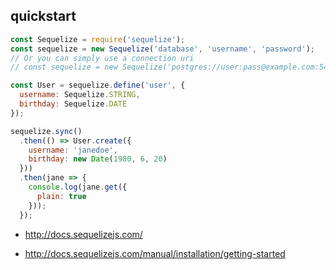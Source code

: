 ## quickstart

```javascript
const Sequelize = require('sequelize');
const sequelize = new Sequelize('database', 'username', 'password');
// Or you can simply use a connection uri
// const sequelize = new Sequelize('postgres://user:pass@example.com:5432/dbname');

const User = sequelize.define('user', {
  username: Sequelize.STRING,
  birthday: Sequelize.DATE
});

sequelize.sync()
  .then(() => User.create({
    username: 'janedoe',
    birthday: new Date(1980, 6, 20)
  }))
  .then(jane => {
    console.log(jane.get({
      plain: true
    }));
  });
```

- http://docs.sequelizejs.com/



- http://docs.sequelizejs.com/manual/installation/getting-started
